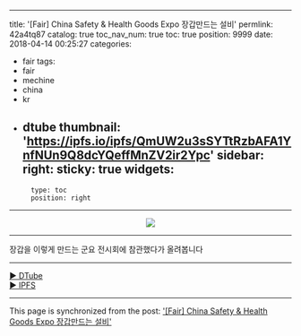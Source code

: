 
---
title: '[Fair] China Safety & Health Goods Expo 장갑만드는 설비'
permlink: 42a4tq87
catalog: true
toc_nav_num: true
toc: true
position: 9999
date: 2018-04-14 00:25:27
categories:
- fair
tags:
- fair
- mechine
- china
- kr
- dtube
thumbnail: 'https://ipfs.io/ipfs/QmUW2u3sSYTtRzbAFA1YnfNUn9Q8dcYQeffMnZV2ir2Ypc'
sidebar:
    right:
        sticky: true
widgets:
    -
        type: toc
        position: right
---


<center><a href='https://d.tube/#!/v/kibumh/42a4tq87'><img src='https://ipfs.io/ipfs/QmUW2u3sSYTtRzbAFA1YnfNUn9Q8dcYQeffMnZV2ir2Ypc'></a></center><hr>

장갑을 이렇게 만드는 군요
전시회에 참관했다가 올려봅니다

<hr><a href='https://d.tube/#!/v/kibumh/42a4tq87'> ▶️ DTube</a><br /><a href='https://ipfs.io/ipfs/QmdjGcjZMpCgiqcgnQDYegoCtDiATs7Lus5fPqorWCFQ1H'> ▶️ IPFS</a>

- - -

This page is synchronized from the post: ['[Fair] China Safety & Health Goods Expo 장갑만드는 설비'](https://steemit.com/@kibumh/42a4tq87)
